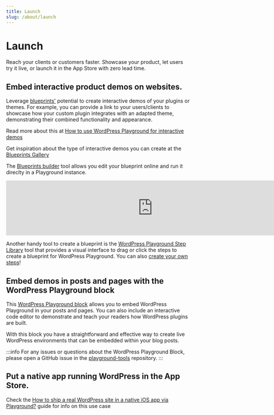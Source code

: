 ```yaml
---
title: Launch
slug: /about/launch
---
```


# Launch

Reach your clients or customers faster. Showcase your product, let users try it live, or launch it in the App Store with zero lead time.

## Embed interactive product demos on websites.

Leverage [blueprints'](/blueprints) potential to create interactive demos of your plugins or themes. For example, you can provide a link to your users/clients to showcase how your custom plugin integrates with an adapted theme, demonstrating their combined functionality and appearance.

Read more about this at [How to use WordPress Playground for interactive demos](https://developer.wordpress.org/news/2024/04/25/how-to-use-wordpress-playground-for-interactive-demos/)

Get inspiration about the type of interactive demos you can create at the [Blueprints Gallery](https://github.com/WordPress/blueprints/blob/trunk/GALLERY.md)

The [Blueprints builder](https://playground.wordpress.net/builder/builder.html) tool allows you edit your blueprint online and run it direclty in a Playground instance.

<iframe width="800" src="https://www.youtube.com/embed/lQzozsoJ3aY" frameborder="0" allow="accelerometer; autoplay; clipboard-write; encrypted-media; gyroscope; picture-in-picture" allowfullscreen></iframe>

<p></p>

Another handy tool to create a blueprint is the [WordPress Playground Step Library](https://akirk.github.io/playground-step-library/#) tool that provides a visual interface to drag or click the steps to create a blueprint for WordPress Playground. You can also [create your own steps](https://github.com/akirk/playground-step-library/#contributing)!

## Embed demos in posts and pages with the WordPress Playground block

This [WordPress Playground block](https://wordpress.org/plugins/interactive-code-block/) allows you to embed WordPress Playground in your posts and pages. You can also include an interactive code editor to demonstrate and teach your readers how WordPress plugins are built.

With this block you have a straightforward and effective way to create live WordPress environments that can be embedded within your blog posts.

:::info
For any issues or questions about the WordPress Playground Block, please open a GitHub issue in the [playground-tools](https://github.com/WordPress/playground-tools) repository.
:::

## Put a native app running WordPress in the App Store.

Check the [How to ship a real WordPress site in a native iOS app via Playground?](../guides/wordpress-native-ios-app) guide for info on this use case
